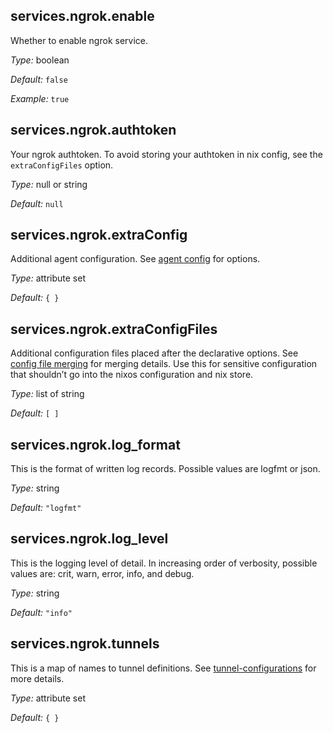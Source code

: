 ## services\.ngrok\.enable



Whether to enable ngrok service\.



*Type:*
boolean



*Default:*
` false `



*Example:*
` true `



## services\.ngrok\.authtoken

Your ngrok authtoken\. To avoid storing your authtoken in nix config, see the ` extraConfigFiles ` option\.



*Type:*
null or string



*Default:*
` null `



## services\.ngrok\.extraConfig



Additional agent configuration\. See [agent config](https://ngrok\.com/docs/agent/config/) for options\.



*Type:*
attribute set



*Default:*
` { } `



## services\.ngrok\.extraConfigFiles



Additional configuration files placed after the declarative options\. See [config file merging](https://ngrok\.com/docs/agent/config/\#config-file-merging) for merging details\.
Use this for sensitive configuration that shouldn’t go into the nixos configuration and nix store\.



*Type:*
list of string



*Default:*
` [ ] `



## services\.ngrok\.log_format



This is the format of written log records\. Possible values are logfmt or json\.



*Type:*
string



*Default:*
` "logfmt" `



## services\.ngrok\.log_level



This is the logging level of detail\. In increasing order of verbosity, possible values are: crit, warn, error, info, and debug\.



*Type:*
string



*Default:*
` "info" `



## services\.ngrok\.tunnels



This is a map of names to tunnel definitions\. See [tunnel-configurations](https://ngrok\.com/docs/agent/config/\#tunnel-configurations) for more details\.



*Type:*
attribute set



*Default:*
` { } `


